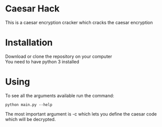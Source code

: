 # Caesar Hack
This is a caesar encryption cracker which cracks the caesar encryption

# Installation
Download or clone the repository on your computer
<br>
You need to have python 3 installed

# Using
To see all the arguments available run the command:

```
python main.py --help
```

The most important argument is -c which lets you define the caesar code which will be decrypted.
